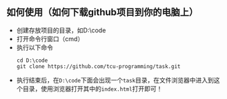 ## 如何使用（如何下载github项目到你的电脑上）
* 创建存放项目的目录，如D:\code
* 打开命令行窗口（cmd）
* 执行以下命令 
    ```
    cd D:\code
    git clone https://github.com/tcu-programming/task.git
    ```
* 执行结束后，在`D:\code`下面会出现一个`task`目录，在文件浏览器中进入到这个目录，使用浏览器打开其中的`index.html`打开即可！
